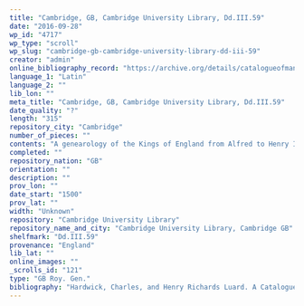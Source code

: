 ```yaml
---
title: "Cambridge, GB, Cambridge University Library, Dd.III.59"
date: "2016-09-28"
wp_id: "4717"
wp_type: "scroll"
wp_slug: "cambridge-gb-cambridge-university-library-dd-iii-59"
creator: "admin"
online_bibliography_record: "https://archive.org/details/catalogueofmanus01cambuoft"
language_1: "Latin"
language_2: ""
lib_lon: ""
meta_title: "Cambridge, GB, Cambridge University Library, Dd.III.59"
date_quality: "?"
length: "315"
repository_city: "Cambridge"
number_of_pieces: ""
contents: "A genearology of the Kings of England from Alfred to Henry III."
completed: ""
repository_nation: "GB"
orientation: ""
description: ""
prov_lon: ""
date_start: "1500"
prov_lat: ""
width: "Unknown"
repository: "Cambridge University Library"
repository_name_and_city: "Cambridge University Library, Cambridge GB"
shelfmark: "Dd.III.59"
provenance: "England"
lib_lat: ""
online_images: ""
_scrolls_id: "121"
type: "GB Roy. Gen."
bibliography: "Hardwick, Charles, and Henry Richards Luard. A Catalogue of the Manuscripts Preserved in the Library of the University of Cambridge. Studies of the University Press. London: Hamilton, Adams, and Co., 1856. p. 152"
---
```



